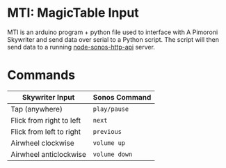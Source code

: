 # MTI: MagicTable Input

MTI is an arduino program + python file used to interface with A Pimoroni Skywriter and send data over serial to a Python script. The script will then send data to a running [node-sonos-http-api](https://github.com/jishi/node-sonos-http-api) server.

# Commands

| Skywriter Input | Sonos Command |
| ----------------| ------------- |
| Tap (anywhere) | `play/pause` | 
| Flick from right to left | `next` |
| Flick from left to right | `previous` |
| Airwheel clockwise | `volume up` |
| Airwheel anticlockwise | `volume down` |
